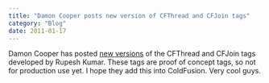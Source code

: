 ```yaml
---
title: "Damon Cooper posts new version of CFThread and CFJoin tags"
category: "Blog"
date: 2011-01-17
---
```



Damon Cooper has posted [new versions](http://www.dcooper.org/blog/client/index.cfm?mode=entry&entry=A71F310C-4E22-1671-5E287AE8918A048B) of the CFThread and CFJoin tags developed by Rupesh Kumar. These tags are proof of concept tags, so not for production use yet. I hope they add this into ColdFusion. Very cool guys.